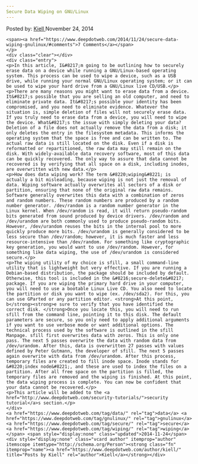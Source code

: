 ```yaml
---
Secure Data Wiping on GNU/Linux
---
```

<article class="post-listing post-7402 post type-post status-publish format-standard has-post-thumbnail hentry  tag-data tag-gnulinux tag-secure tag-wiping">
    <div class="post-inner">
        <span>Posted by: <a href="https://www.deepdotweb.com/author/kiell/" title="">Kiell </a></span>
    <span>November 24, 2014</span>
    
    <span><a href="https://www.deepdotweb.com/2014/11/24/secure-data-wiping-gnulinux/#comments">7 Comments</a></span>
    </p>
    <div class="clear"></div>
    <div class="entry">
    <p>In this article, I&#8217;m going to be outlining how to securely erase data on a device while running a GNU/Linux-based operating system. This process can be used to wipe a device, such as a USB drive, while running your normal GNU/Linux operating system; or it can be used to wipe your hard drive from a GNU/Linux live CD/USB.</p>
    <p>There are many reasons you might want to erase data from a device. It&#8217;s possible that you are selling an old computer, and need to eliminate private data. It&#8217;s possible your identity has been compromised, and you need to eliminate evidence. Whatever the situation is, simple deletion of files will not securely erase data. If you truly need to erase data from a device, you will need to wipe the device. What&#8217;s the issue with simply deleting your data? Deletion of a file does not actually remove the data from a disk; it only deletes the entry in the filesystem metadata. This informs the operating system that the space is free and can be written to. The actual raw data is still located on the disk. Even if a disk is reformatted or repartitioned, the raw data may still remain on the disk. With widely-available data recovery software, most of this data can be quickly recovered. The only way to assure that data cannot be recovered is by verifying that all space on a disk, including inodes, are overwritten with new data.</p>
    <p>How does data wiping work? The term &#8220;wiping&#8221; is actually a bit misleading, because wiping is not just the removal of data. Wiping software actually overwrites all sectors of a disk or partition, ensuring that none of the original raw data remains. Software generally overwrites this data with a combination of zeros and random numbers. These random numbers are produced by a random number generator. /dev/random is a random number generator in the Linux kernel. When /dev/random is read, it will return pseudo-random bits generated from sound produced by device drivers. /dev/random and /dev/urandom are both commonly used to produce pseudo-random bits. However, /dev/urandom reuses the bits in the internal pool to more quickly produce more bits. /dev/urandom is generally considered to be less secure than /dev/random; however, it is much faster and less resource-intensive than /dev/random. For something like cryptographic key generation, you would want to use /dev/random. However, for something like data wiping, the use of /dev/urandom is considered secure.</p>
    <p>The wiping utility of my choice is sfill, a small command-line utility that is lightweight but very effective. If you are running a Debian-based distribution, the package should be included by default. Otherwise, this tool is included in the &#8216;secure-delete&#8217; package. If you are wiping the primary hard drive in your computer, you will need to use a bootable Linux Live CD. You also need to locate the partition or disk you want to wipe (ex. /dev/sda2). For this, you can use GParted or any partition editor. <strong>At this point, b</strong><strong>e sure to verify that you have identified the correct disk. </strong>Once you locate this, you will need to run sfill from the command line, pointing it to this disk. The default parameters are secure, so you only need to apply additional arguments if you want to use verbose mode or want additional options. The technical process used by the software is outlined in the sfill Manpage. sfill first overwrites data with zeros. This is only one pass. The next 5 passes overwrite the data with random data from /dev/urandom. After this, data is overwritten 27 passes with values defined by Peter Gutmann, the developer of sfill. The next 5 passes again overwrite with data from /dev/urandom. After this process, temporary files are created to fill inode space. Inode stands for &#8220;index node&#8221;, and these are used to index the files on a partition. After all free space on the partition is filled, the temporary files are removed and the wiping is finished. At this point, the data wiping process is complete. You can now be confident that your data cannot be recovered.</p>
    <p>This article will be added to the <a href="http://www.deepdotweb.com/security-tutorials/">security tutorial</a>s section.</p>
    </div>
    <a href="https://www.deepdotweb.com/tag/data/" rel="tag">data</a> <a href="https://www.deepdotweb.com/tag/gnulinux/" rel="tag">gnulinux</a> <a href="https://www.deepdotweb.com/tag/secure/" rel="tag">secure</a> <a href="https://www.deepdotweb.com/tag/wiping/" rel="tag">wiping</a></span> <span style="display:none" class="updated">2014-11-24</span>
    <div style="display:none" class="vcard author" itemprop="author" itemscope itemtype="http://schema.org/Person"><strong class="fn" itemprop="name"><a href="https://www.deepdotweb.com/author/kiell/" title="Posts by Kiell" rel="author">Kiell</a></strong></div>
    
